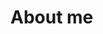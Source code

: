 # About me

<!--

Here are some ideas to get you started:

- 🔭 I’m currently working on a chess engine called Biggerfish. It is an AI based engine that will user a minimax algorithm to try to determine the best move in any given chess position. 
- 🌱 I’m currently learning A level Compueter Science. 
- 📫 How to reach me: my email is lsb@nmpbooks.com
-->
